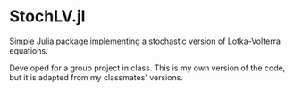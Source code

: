 # StochLV.jl
Simple Julia package implementing a stochastic version of Lotka-Volterra equations.

Developed for a group project in class. This is my own version of the code, but it is adapted from my classmates' versions.
